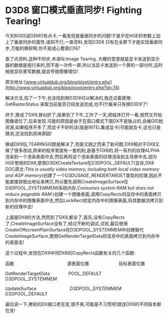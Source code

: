 # D3D8 窗口模式垂直同步! Fighting Tearing!


今天BOSS说DEMO有点卡,一看发现是垂直同步的问题!于是乎在HGE的参数上加上了垂直同步的属性,谁知不行,一查资料,发现D3D8 只有在全屏下才能实现垂直同步,万能的微软啊,你不是成心整我们吗?

查了点资料,这种不同步,术语叫:Image Tearing, 大概的意思就是显卡发送到显示器的数据是按行来的,而不是一次传一屏,所以当显卡发送到一个屏的一部分时,这时候放显存里写数据,就会导致图像错位!

原文地址:[www.virtualdub.org/blog/pivot/entry.php](http://www.virtualdub.org/blog/pivot/entry.php?id=74)

解决方法,找了一下午,也没找到用D3D8可以解决的,我还试着使用: GetRasterStatus 来取当前是否已经发送完成,也不行!看来只有换D3D9了!

终于,换成了DX9,冒似好了,结果到了下午,工作了一天,把程序打开一看,居然又开始图像错位了,后来发现,可能的原因是由于在窗口模式下面DX不是独占的,会被GID抢资源,如果程序开多了,而显卡不好的话(我是INTEL集成显卡)可能就会卡,这也只是猜测,还没找到具体原因!

换成DX9后,TEARING问题是解决了,但是又随之而来了新问题,DX9相对于DX8又做了很多改动,原来的程序里面有一套机制,是基于DX8的,将一系列的纹理ALPHA渲染到一个渲染表面中去,然后再将这个渲染表面的纹理渲染到主场景中去.因为HGE使用的DX8,使用D3DXCreateTexture在D3DPOOL\_DEFAULT(显存,DX8 DOC原文:_This is usually video memory, including both local video memory and AGP memory_)创建了一个D3DUSAGE\_RENDERTARGET类型的纹理,因此不能直接锁取出地址来拷贝,所以要先调用CreateImageSurface在D3DPOOL\_SYSTEMMEM(系统内存,_Consumes system RAM but does not reduce pageable RAM_.)创建一个图像表面,调用CopyRects将显存中的表面拷贝到内存中的图像表面中去,然后LockRect锁定内存中的图像表面,将其数据流拷贝到新的纹理中去!

上面是DX8的方法,然而到了DX9,都全了,首先,没有CopyRects了,CreateImageSurface没有了,经过不断的调试,试验,最后使用CreateOffscreenPlainSurface在D3DPOOL\_SYSTEMMEM中创建替代CreateImageSurface,使用GetRenderTargetData将显存中的表面拷贝到内存中的表面去!

这个过程中,发现在DX9中同DX8的CopyRects函数有关的几个函数:

函数                                           源表面位置                        目标表面位置

GetRenderTargetData               POOL\_DEFAULT              D3DPOOL\_SYSTEMMEM

UpdateSurface                           D3DPOOL\_SYSTEMMEM D3DPOOL\_DEFAULT

最后说一下,微软的DX接口老在变,很不爽,可能是不习惯吧!就连DX9的不同版本都在变!
